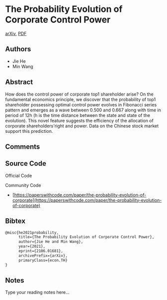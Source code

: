 
# The Probability Evolution of Corporate Control Power

[arXiv](https://arxiv.org/abs/2106.01681), [PDF](https://arxiv.org/pdf/2106.01681.pdf)

## Authors

- Jie He
- Min Wang

## Abstract

How does the control power of corporate top1 shareholder arise? On the fundamental economics principle, we discover that the probability of top1 shareholder possessing optimal control power evolves in Fibonacci series pattern and emerges as a wave between 0.500 and 0.667 along with time in period of 12h (h is the time distance between the state and state of the evolution). This novel feature suggests the efficiency of the allocation of corporate shareholders'right and power. Data on the Chinese stock market support this prediction.

## Comments



## Source Code

Official Code



Community Code

- [https://paperswithcode.com/paper/the-probability-evolution-of-corporate](https://paperswithcode.com/paper/the-probability-evolution-of-corporate)

## Bibtex

```tex
@misc{he2021probability,
      title={The Probability Evolution of Corporate Control Power}, 
      author={Jie He and Min Wang},
      year={2021},
      eprint={2106.01681},
      archivePrefix={arXiv},
      primaryClass={econ.TH}
}
```

## Notes

Type your reading notes here...

